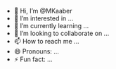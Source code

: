 - 👋 Hi, I’m @MKaaber
- 👀 I’m interested in ...
- 🌱 I’m currently learning ...
- 💞️ I’m looking to collaborate on ...
- 📫 How to reach me ...
- 😄 Pronouns: ...
- ⚡ Fun fact: ...

<!---
MKaaber/MKaaber is a ✨ special ✨ repository because its `README.md` (this file) appears on your GitHub profile.
You can click the Preview link to take a look at your changes.
--->
